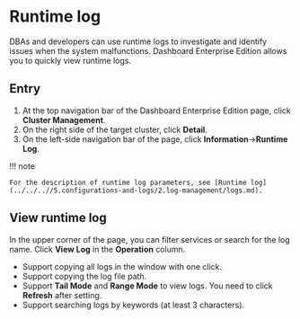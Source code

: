 # Runtime log

DBAs and developers can use runtime logs to investigate and identify issues when the system malfunctions. Dashboard Enterprise Edition allows you to quickly view runtime logs.

## Entry

1. At the top navigation bar of the Dashboard Enterprise Edition page, click **Cluster Management**.
2. On the right side of the target cluster, click **Detail**.
3. On the left-side navigation bar of the page, click **Information**->**Runtime Log**.

!!! note

    For the description of runtime log parameters, see [Runtime log](../../..//5.configurations-and-logs/2.log-management/logs.md).

## View runtime log

In the upper corner of the page, you can filter services or search for the log name. Click **View Log** in the **Operation** column.

- Support copying all logs in the window with one click.
- Support copying the log file path.
- Support **Tail Mode** and **Range Mode** to view logs. You need to click **Refresh** after setting.
- Support searching logs by keywords (at least 3 characters).
